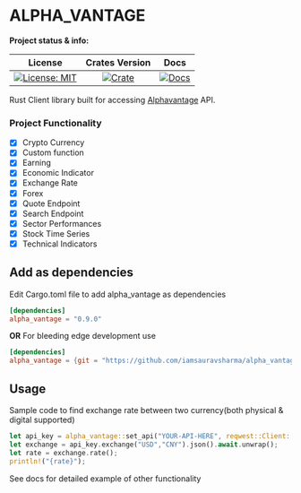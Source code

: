 # ALPHA_VANTAGE

**Project status & info:**

|                    License                     |              Crates Version               |                 Docs                 |
| :--------------------------------------------: | :---------------------------------------: | :----------------------------------: |
| [![License: MIT][license_badge]][license_link] | [![Crate][cratesio_badge]][cratesio_link] | [![Docs][docsrs_badge]][docsrs_link] |

Rust Client library built for accessing [Alphavantage][alphavantage_link] API.

### Project Functionality

- [x] Crypto Currency
- [x] Custom function
- [x] Earning
- [x] Economic Indicator
- [x] Exchange Rate
- [x] Forex
- [x] Quote Endpoint
- [x] Search Endpoint
- [x] Sector Performances
- [x] Stock Time Series
- [x] Technical Indicators

## Add as dependencies

Edit Cargo.toml file to add alpha_vantage as dependencies

```toml
[dependencies]
alpha_vantage = "0.9.0"
```

**OR**
For bleeding edge development use

```toml
[dependencies]
alpha_vantage = {git = "https://github.com/iamsauravsharma/alpha_vantage"}
```

## Usage

Sample code to find exchange rate between two currency(both physical & digital supported)

```rust
let api_key = alpha_vantage::set_api("YOUR-API-HERE", reqwest::Client::new());
let exchange = api_key.exchange("USD","CNY").json().await.unwrap();
let rate = exchange.rate();
println!("{rate}");
```

See docs for detailed example of other functionality

[license_badge]: https://img.shields.io/github/license/iamsauravsharma/alpha_vantage.svg?style=for-the-badge
[license_link]: LICENSE
[alphavantage_link]: https://www.alphavantage.co
[cratesio_badge]: https://img.shields.io/crates/v/alpha_vantage.svg?style=for-the-badge
[cratesio_link]: https://crates.io/crates/alpha_vantage
[docsrs_badge]: https://img.shields.io/docsrs/alpha_vantage/latest?style=for-the-badge
[docsrs_link]: https://docs.rs/alpha_vantage
